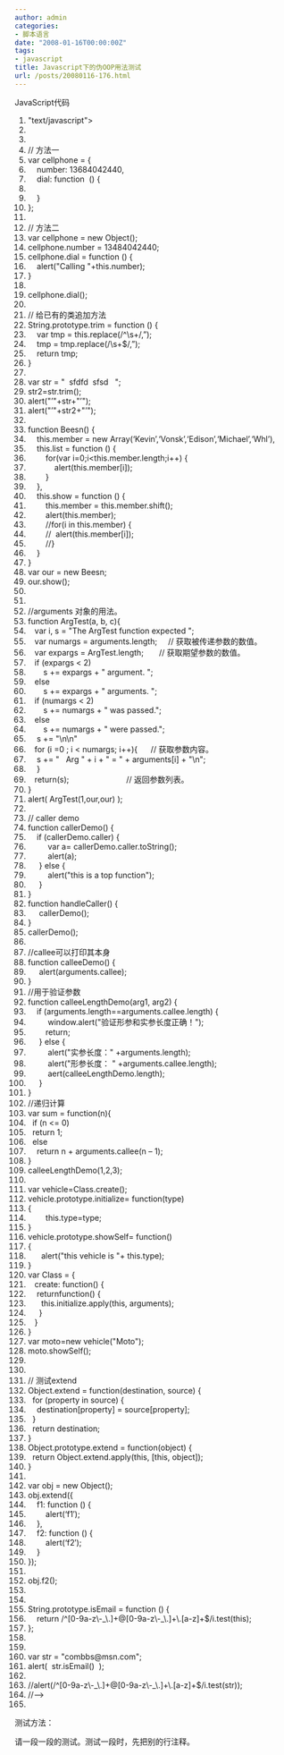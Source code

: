 ```yaml
---
author: admin
categories:
- 脚本语言
date: "2008-01-16T00:00:00Z"
tags:
- javascript
title: Javascript下的伪OOP用法测试
url: /posts/20080116-176.html
---
```

<div class="codeText">
  <div class="codeHead">
    JavaScript代码
  </div>
  
  <ol class="dp-c" start="1">
    <li class="alt">
      <span><span><script&nbsp;type=</span><span class="string">"text/javascript"</span><span>>&nbsp;&nbsp;</span></span>
    </li>
    <li class="">
      <span><!&#8211;&nbsp;&nbsp;</span>
    </li>
    <li class="alt">
      <span>&nbsp;&nbsp;</span>
    </li>
    <li class="">
      <span><span class="comment">//&nbsp;方法一</span><span>&nbsp;&nbsp;</span></span>
    </li>
    <li class="alt">
      <span><span class="keyword">var</span><span>&nbsp;cellphone&nbsp;=&nbsp;{&nbsp;&nbsp;</span></span>
    </li>
    <li class="">
      <span>&nbsp;&nbsp;&nbsp;&nbsp;number:&nbsp;13684042440,&nbsp;&nbsp;</span>
    </li>
    <li class="alt">
      <span>&nbsp;&nbsp;&nbsp;&nbsp;dial:&nbsp;<span class="keyword">function</span><span>&nbsp;&nbsp;()&nbsp;{&nbsp;&nbsp;</span></span>
    </li>
    <li class="">
      <span>&nbsp;&nbsp;&nbsp;&nbsp;&nbsp;&nbsp;&nbsp;&nbsp;&nbsp;&nbsp;</span>
    </li>
    <li class="alt">
      <span>&nbsp;&nbsp;&nbsp;&nbsp;}&nbsp;&nbsp;</span>
    </li>
    <li class="">
      <span>};&nbsp;&nbsp;</span>
    </li>
    <li class="alt">
      <span>&nbsp;&nbsp;</span>
    </li>
    <li class="">
      <span><span class="comment">//&nbsp;方法二</span><span>&nbsp;&nbsp;</span></span>
    </li>
    <li class="alt">
      <span><span class="keyword">var</span><span>&nbsp;cellphone&nbsp;=&nbsp;</span><span class="keyword">new</span><span>&nbsp;Object();&nbsp;&nbsp;</span></span>
    </li>
    <li class="">
      <span>cellphone.number&nbsp;=&nbsp;13484042440;&nbsp;&nbsp;</span>
    </li>
    <li class="alt">
      <span>cellphone.dial&nbsp;=&nbsp;<span class="keyword">function</span><span>&nbsp;()&nbsp;{&nbsp;&nbsp;</span></span>
    </li>
    <li class="">
      <span>&nbsp;&nbsp;&nbsp;&nbsp;alert(<span class="string">"Calling&nbsp;"</span><span>+</span><span class="keyword">this</span><span>.number);&nbsp;&nbsp;</span></span>
    </li>
    <li class="alt">
      <span>}&nbsp;&nbsp;</span>
    </li>
    <li class="">
      <span>&nbsp;&nbsp;</span>
    </li>
    <li class="alt">
      <span>cellphone.dial();&nbsp;&nbsp;</span>
    </li>
    <li class="">
      <span>&nbsp;&nbsp;</span>
    </li>
    <li class="alt">
      <span><span class="comment">//&nbsp;给已有的类追加方法</span><span>&nbsp;&nbsp;</span></span>
    </li>
    <li class="">
      <span>String.prototype.trim&nbsp;=&nbsp;<span class="keyword">function</span><span>&nbsp;()&nbsp;{&nbsp;&nbsp;</span></span>
    </li>
    <li class="alt">
      <span>&nbsp;&nbsp;&nbsp;&nbsp;<span class="keyword">var</span><span>&nbsp;tmp&nbsp;=&nbsp;</span><span class="keyword">this</span><span>.replace(/^\s+/,</span><span class="string">&#8221;</span><span>);&nbsp;&nbsp;</span></span>
    </li>
    <li class="">
      <span>&nbsp;&nbsp;&nbsp;&nbsp;tmp&nbsp;=&nbsp;tmp.replace(/\s+$/,<span class="string">&#8221;</span><span>);&nbsp;&nbsp;</span></span>
    </li>
    <li class="alt">
      <span>&nbsp;&nbsp;&nbsp;&nbsp;<span class="keyword">return</span><span>&nbsp;tmp;&nbsp;&nbsp;</span></span>
    </li>
    <li class="">
      <span>}&nbsp;&nbsp;</span>
    </li>
    <li class="alt">
      <span>&nbsp;&nbsp;</span>
    </li>
    <li class="">
      <span><span class="keyword">var</span><span>&nbsp;str&nbsp;=&nbsp;</span><span class="string">"&nbsp;&nbsp;sfdfd&nbsp;&nbsp;sfsd&nbsp;&nbsp;&nbsp;"</span><span>;&nbsp;&nbsp;</span></span>
    </li>
    <li class="alt">
      <span>str2=str.trim();&nbsp;&nbsp;</span>
    </li>
    <li class="">
      <span>alert(<span class="string">"&#8217;"</span><span>+str+</span><span class="string">"&#8217;"</span><span>);&nbsp;&nbsp;</span></span>
    </li>
    <li class="alt">
      <span>alert(<span class="string">"&#8217;"</span><span>+str2+</span><span class="string">"&#8217;"</span><span>);&nbsp;&nbsp;</span></span>
    </li>
    <li class="">
      <span>&nbsp;&nbsp;</span>
    </li>
    <li class="alt">
      <span><span class="keyword">function</span><span>&nbsp;Beesn()&nbsp;{&nbsp;&nbsp;</span></span>
    </li>
    <li class="">
      <span>&nbsp;&nbsp;&nbsp;&nbsp;<span class="keyword">this</span><span>.member&nbsp;=&nbsp;</span><span class="keyword">new</span><span>&nbsp;Array(</span><span class="string">&#8216;Kevin&#8217;</span><span>,</span><span class="string">&#8216;Vonsk&#8217;</span><span>,</span><span class="string">&#8216;Edison&#8217;</span><span>,</span><span class="string">&#8216;Michael&#8217;</span><span>,</span><span class="string">&#8216;Whl&#8217;</span><span>),&nbsp;&nbsp;</span></span>
    </li>
    <li class="alt">
      <span>&nbsp;&nbsp;&nbsp;&nbsp;<span class="keyword">this</span><span>.list&nbsp;=&nbsp;</span><span class="keyword">function</span><span>&nbsp;()&nbsp;{&nbsp;&nbsp;</span></span>
    </li>
    <li class="">
      <span>&nbsp;&nbsp;&nbsp;&nbsp;&nbsp;&nbsp;&nbsp;&nbsp;<span class="keyword">for</span><span>(</span><span class="keyword">var</span><span>&nbsp;i=0;i<</span><span class="keyword">this</span><span>.member.length;i++)&nbsp;{&nbsp;&nbsp;</span></span>
    </li>
    <li class="alt">
      <span>&nbsp;&nbsp;&nbsp;&nbsp;&nbsp;&nbsp;&nbsp;&nbsp;&nbsp;&nbsp;&nbsp;&nbsp;alert(<span class="keyword">this</span><span>.member[i]);&nbsp;&nbsp;</span></span>
    </li>
    <li class="">
      <span>&nbsp;&nbsp;&nbsp;&nbsp;&nbsp;&nbsp;&nbsp;&nbsp;}&nbsp;&nbsp;</span>
    </li>
    <li class="alt">
      <span>&nbsp;&nbsp;&nbsp;&nbsp;},&nbsp;&nbsp;</span>
    </li>
    <li class="">
      <span>&nbsp;&nbsp;&nbsp;&nbsp;<span class="keyword">this</span><span>.show&nbsp;=&nbsp;</span><span class="keyword">function</span><span>&nbsp;()&nbsp;{&nbsp;&nbsp;</span></span>
    </li>
    <li class="alt">
      <span>&nbsp;&nbsp;&nbsp;&nbsp;&nbsp;&nbsp;&nbsp;&nbsp;<span class="keyword">this</span><span>.member&nbsp;=&nbsp;</span><span class="keyword">this</span><span>.member.shift();&nbsp;&nbsp;</span></span>
    </li>
    <li class="">
      <span>&nbsp;&nbsp;&nbsp;&nbsp;&nbsp;&nbsp;&nbsp;&nbsp;alert(<span class="keyword">this</span><span>.member);&nbsp;&nbsp;</span></span>
    </li>
    <li class="alt">
      <span>&nbsp;&nbsp;&nbsp;&nbsp;&nbsp;&nbsp;&nbsp;&nbsp;<span class="comment">//for(i&nbsp;in&nbsp;this.member)&nbsp;{</span><span>&nbsp;&nbsp;</span></span>
    </li>
    <li class="">
      <span>&nbsp;&nbsp;&nbsp;&nbsp;&nbsp;&nbsp;&nbsp;&nbsp;<span class="comment">//&nbsp;&nbsp;alert(this.member[i]);</span><span>&nbsp;&nbsp;</span></span>
    </li>
    <li class="alt">
      <span>&nbsp;&nbsp;&nbsp;&nbsp;&nbsp;&nbsp;&nbsp;&nbsp;<span class="comment">//}</span><span>&nbsp;&nbsp;</span></span>
    </li>
    <li class="">
      <span>&nbsp;&nbsp;&nbsp;&nbsp;}&nbsp;&nbsp;</span>
    </li>
    <li class="alt">
      <span>}&nbsp;&nbsp;</span>
    </li>
    <li class="">
      <span><span class="keyword">var</span><span>&nbsp;our&nbsp;=&nbsp;</span><span class="keyword">new</span><span>&nbsp;Beesn;&nbsp;&nbsp;</span></span>
    </li>
    <li class="alt">
      <span>our.show();&nbsp;&nbsp;</span>
    </li>
    <li class="">
      <span>&nbsp;&nbsp;</span>
    </li>
    <li class="alt">
      <span>&nbsp;&nbsp;</span>
    </li>
    <li class="">
      <span><span class="comment">//arguments&nbsp;对象的用法。</span><span>&nbsp;&nbsp;</span></span>
    </li>
    <li class="alt">
      <span><span class="keyword">function</span><span>&nbsp;ArgTest(a,&nbsp;b,&nbsp;c){&nbsp;&nbsp;</span></span>
    </li>
    <li class="">
      <span>&nbsp;&nbsp;&nbsp;<span class="keyword">var</span><span>&nbsp;i,&nbsp;s&nbsp;=&nbsp;</span><span class="string">"The&nbsp;ArgTest&nbsp;function&nbsp;expected&nbsp;"</span><span>;&nbsp;&nbsp;</span></span>
    </li>
    <li class="alt">
      <span>&nbsp;&nbsp;&nbsp;<span class="keyword">var</span><span>&nbsp;numargs&nbsp;=&nbsp;arguments.length;&nbsp;&nbsp;&nbsp;&nbsp;&nbsp;</span><span class="comment">//&nbsp;获取被传递参数的数值。</span><span>&nbsp;&nbsp;</span></span>
    </li>
    <li class="">
      <span>&nbsp;&nbsp;&nbsp;<span class="keyword">var</span><span>&nbsp;expargs&nbsp;=&nbsp;ArgTest.length;&nbsp;&nbsp;&nbsp;&nbsp;&nbsp;&nbsp;&nbsp;</span><span class="comment">//&nbsp;获取期望参数的数值。</span><span>&nbsp;&nbsp;</span></span>
    </li>
    <li class="alt">
      <span>&nbsp;&nbsp;&nbsp;<span class="keyword">if</span><span>&nbsp;(expargs&nbsp;<&nbsp;2)&nbsp;&nbsp;</span></span>
    </li>
    <li class="">
      <span>&nbsp;&nbsp;&nbsp;&nbsp;&nbsp;&nbsp;&nbsp;s&nbsp;+=&nbsp;expargs&nbsp;+&nbsp;<span class="string">"&nbsp;argument.&nbsp;"</span><span>;&nbsp;&nbsp;</span></span>
    </li>
    <li class="alt">
      <span>&nbsp;&nbsp;&nbsp;<span class="keyword">else</span><span>&nbsp;&nbsp;</span></span>
    </li>
    <li class="">
      <span>&nbsp;&nbsp;&nbsp;&nbsp;&nbsp;&nbsp;&nbsp;s&nbsp;+=&nbsp;expargs&nbsp;+&nbsp;<span class="string">"&nbsp;arguments.&nbsp;"</span><span>;&nbsp;&nbsp;</span></span>
    </li>
    <li class="alt">
      <span>&nbsp;&nbsp;&nbsp;<span class="keyword">if</span><span>&nbsp;(numargs&nbsp;<&nbsp;2)&nbsp;&nbsp;</span></span>
    </li>
    <li class="">
      <span>&nbsp;&nbsp;&nbsp;&nbsp;&nbsp;&nbsp;&nbsp;s&nbsp;+=&nbsp;numargs&nbsp;+&nbsp;<span class="string">"&nbsp;was&nbsp;passed."</span><span>;&nbsp;&nbsp;</span></span>
    </li>
    <li class="alt">
      <span>&nbsp;&nbsp;&nbsp;<span class="keyword">else</span><span>&nbsp;&nbsp;</span></span>
    </li>
    <li class="">
      <span>&nbsp;&nbsp;&nbsp;&nbsp;&nbsp;&nbsp;&nbsp;s&nbsp;+=&nbsp;numargs&nbsp;+&nbsp;<span class="string">"&nbsp;were&nbsp;passed."</span><span>;&nbsp;&nbsp;</span></span>
    </li>
    <li class="alt">
      <span>&nbsp;&nbsp;&nbsp;&nbsp;s&nbsp;+=&nbsp;<span class="string">"\n\n"</span><span>&nbsp;&nbsp;</span></span>
    </li>
    <li class="">
      <span>&nbsp;&nbsp;&nbsp;<span class="keyword">for</span><span>&nbsp;(i&nbsp;=0&nbsp;;&nbsp;i&nbsp;<&nbsp;numargs;&nbsp;i++){&nbsp;&nbsp;&nbsp;&nbsp;&nbsp;&nbsp;</span><span class="comment">//&nbsp;获取参数内容。</span><span>&nbsp;&nbsp;</span></span>
    </li>
    <li class="alt">
      <span>&nbsp;&nbsp;&nbsp;&nbsp;s&nbsp;+=&nbsp;<span class="string">"&nbsp;&nbsp;&nbsp;Arg&nbsp;"</span><span>&nbsp;+&nbsp;i&nbsp;+&nbsp;</span><span class="string">"&nbsp;=&nbsp;"</span><span>&nbsp;+&nbsp;arguments[i]&nbsp;+&nbsp;</span><span class="string">"\n"</span><span>;&nbsp;&nbsp;</span></span>
    </li>
    <li class="">
      <span>&nbsp;&nbsp;&nbsp;&nbsp;}&nbsp;&nbsp;</span>
    </li>
    <li class="alt">
      <span>&nbsp;&nbsp;&nbsp;<span class="keyword">return</span><span>(s);&nbsp;&nbsp;&nbsp;&nbsp;&nbsp;&nbsp;&nbsp;&nbsp;&nbsp;&nbsp;&nbsp;&nbsp;&nbsp;&nbsp;&nbsp;&nbsp;&nbsp;&nbsp;&nbsp;&nbsp;&nbsp;&nbsp;&nbsp;&nbsp;&nbsp;&nbsp;</span><span class="comment">//&nbsp;返回参数列表。</span><span>&nbsp;&nbsp;</span></span>
    </li>
    <li class="">
      <span>}&nbsp;&nbsp;</span>
    </li>
    <li class="alt">
      <span>alert(&nbsp;ArgTest(1,our,our)&nbsp;);&nbsp;&nbsp;</span>
    </li>
    <li class="">
      <span>&nbsp;&nbsp;</span>
    </li>
    <li class="alt">
      <span><span class="comment">//&nbsp;caller&nbsp;demo</span><span>&nbsp;&nbsp;</span></span>
    </li>
    <li class="">
      <span><span class="keyword">function</span><span>&nbsp;callerDemo()&nbsp;{&nbsp;&nbsp;</span></span>
    </li>
    <li class="alt">
      <span>&nbsp;&nbsp;&nbsp;&nbsp;<span class="keyword">if</span><span>&nbsp;(callerDemo.caller)&nbsp;{&nbsp;&nbsp;</span></span>
    </li>
    <li class="">
      <span>&nbsp;&nbsp;&nbsp;&nbsp;&nbsp;&nbsp;&nbsp;&nbsp;&nbsp;<span class="keyword">var</span><span>&nbsp;a=&nbsp;callerDemo.caller.toString();&nbsp;&nbsp;</span></span>
    </li>
    <li class="alt">
      <span>&nbsp;&nbsp;&nbsp;&nbsp;&nbsp;&nbsp;&nbsp;&nbsp;&nbsp;alert(a);&nbsp;&nbsp;</span>
    </li>
    <li class="">
      <span>&nbsp;&nbsp;&nbsp;&nbsp;&nbsp;}&nbsp;<span class="keyword">else</span><span>&nbsp;{&nbsp;&nbsp;</span></span>
    </li>
    <li class="alt">
      <span>&nbsp;&nbsp;&nbsp;&nbsp;&nbsp;&nbsp;&nbsp;&nbsp;&nbsp;alert(<span class="string">"this&nbsp;is&nbsp;a&nbsp;top&nbsp;function"</span><span>);&nbsp;&nbsp;</span></span>
    </li>
    <li class="">
      <span>&nbsp;&nbsp;&nbsp;&nbsp;&nbsp;}&nbsp;&nbsp;</span>
    </li>
    <li class="alt">
      <span>}&nbsp;&nbsp;</span>
    </li>
    <li class="">
      <span><span class="keyword">function</span><span>&nbsp;handleCaller()&nbsp;{&nbsp;&nbsp;</span></span>
    </li>
    <li class="alt">
      <span>&nbsp;&nbsp;&nbsp;&nbsp;&nbsp;callerDemo();&nbsp;&nbsp;</span>
    </li>
    <li class="">
      <span>}&nbsp;&nbsp;</span>
    </li>
    <li class="alt">
      <span>callerDemo();&nbsp;&nbsp;</span>
    </li>
    <li class="">
      <span>&nbsp;&nbsp;</span>
    </li>
    <li class="alt">
      <span><span class="comment">//callee可以打印其本身</span><span>&nbsp;&nbsp;</span></span>
    </li>
    <li class="">
      <span><span class="keyword">function</span><span>&nbsp;calleeDemo()&nbsp;{&nbsp;&nbsp;</span></span>
    </li>
    <li class="alt">
      <span>&nbsp;&nbsp;&nbsp;&nbsp;&nbsp;alert(arguments.callee);&nbsp;&nbsp;</span>
    </li>
    <li class="">
      <span>}&nbsp;&nbsp;</span>
    </li>
    <li class="alt">
      <span><span class="comment">//用于验证参数</span><span>&nbsp;&nbsp;</span></span>
    </li>
    <li class="">
      <span><span class="keyword">function</span><span>&nbsp;calleeLengthDemo(arg1,&nbsp;arg2)&nbsp;{&nbsp;&nbsp;</span></span>
    </li>
    <li class="alt">
      <span>&nbsp;&nbsp;&nbsp;&nbsp;<span class="keyword">if</span><span>&nbsp;(arguments.length==arguments.callee.length)&nbsp;{&nbsp;&nbsp;</span></span>
    </li>
    <li class="">
      <span>&nbsp;&nbsp;&nbsp;&nbsp;&nbsp;&nbsp;&nbsp;&nbsp;&nbsp;window.alert(<span class="string">"验证形参和实参长度正确！"</span><span>);&nbsp;&nbsp;</span></span>
    </li>
    <li class="alt">
      <span>&nbsp;&nbsp;&nbsp;&nbsp;&nbsp;&nbsp;&nbsp;&nbsp;<span class="keyword">return</span><span>;&nbsp;&nbsp;</span></span>
    </li>
    <li class="">
      <span>&nbsp;&nbsp;&nbsp;&nbsp;&nbsp;}&nbsp;<span class="keyword">else</span><span>&nbsp;{&nbsp;&nbsp;</span></span>
    </li>
    <li class="alt">
      <span>&nbsp;&nbsp;&nbsp;&nbsp;&nbsp;&nbsp;&nbsp;&nbsp;&nbsp;alert(<span class="string">"实参长度："</span><span>&nbsp;+arguments.length);&nbsp;&nbsp;</span></span>
    </li>
    <li class="">
      <span>&nbsp;&nbsp;&nbsp;&nbsp;&nbsp;&nbsp;&nbsp;&nbsp;&nbsp;alert(<span class="string">"形参长度：&nbsp;"</span><span>&nbsp;+arguments.callee.length);&nbsp;&nbsp;</span></span>
    </li>
    <li class="alt">
      <span>&nbsp;&nbsp;&nbsp;&nbsp;&nbsp;&nbsp;&nbsp;&nbsp;&nbsp;aert(calleeLengthDemo.length);&nbsp;&nbsp;</span>
    </li>
    <li class="">
      <span>&nbsp;&nbsp;&nbsp;&nbsp;&nbsp;}&nbsp;&nbsp;</span>
    </li>
    <li class="alt">
      <span>}&nbsp;&nbsp;</span>
    </li>
    <li class="">
      <span><span class="comment">//递归计算</span><span>&nbsp;&nbsp;</span></span>
    </li>
    <li class="alt">
      <span><span class="keyword">var</span><span>&nbsp;sum&nbsp;=&nbsp;</span><span class="keyword">function</span><span>(n){&nbsp;&nbsp;</span></span>
    </li>
    <li class="">
      <span>&nbsp;&nbsp;<span class="keyword">if</span><span>&nbsp;(n&nbsp;<=&nbsp;0)&nbsp;&nbsp;&nbsp;&nbsp;&nbsp;&nbsp;&nbsp;&nbsp;&nbsp;&nbsp;&nbsp;&nbsp;&nbsp;&nbsp;&nbsp;&nbsp;&nbsp;&nbsp;&nbsp;&nbsp;&nbsp;&nbsp;&nbsp;&nbsp;&nbsp;&nbsp;</span></span>
    </li>
    <li class="alt">
      <span>&nbsp;&nbsp;<span class="keyword">return</span><span>&nbsp;1;&nbsp;&nbsp;</span></span>
    </li>
    <li class="">
      <span>&nbsp;&nbsp;<span class="keyword">else</span><span>&nbsp;&nbsp;</span></span>
    </li>
    <li class="alt">
      <span>&nbsp;&nbsp;&nbsp;&nbsp;<span class="keyword">return</span><span>&nbsp;n&nbsp;+&nbsp;arguments.callee(n&nbsp;&#8211;&nbsp;1);&nbsp;&nbsp;</span></span>
    </li>
    <li class="">
      <span>}&nbsp;&nbsp;</span>
    </li>
    <li class="alt">
      <span>calleeLengthDemo(1,2,3);&nbsp;&nbsp;</span>
    </li>
    <li class="">
      <span>&nbsp;&nbsp;</span>
    </li>
    <li class="alt">
      <span><span class="keyword">var</span><span>&nbsp;vehicle=Class.create();&nbsp;&nbsp;</span></span>
    </li>
    <li class="">
      <span>vehicle.prototype.initialize=&nbsp;<span class="keyword">function</span><span>(type)&nbsp;&nbsp;</span></span>
    </li>
    <li class="alt">
      <span>{&nbsp;&nbsp;</span>
    </li>
    <li class="">
      <span>&nbsp;&nbsp;&nbsp;&nbsp;&nbsp;&nbsp;&nbsp;&nbsp;<span class="keyword">this</span><span>.type=type;&nbsp;&nbsp;</span></span>
    </li>
    <li class="alt">
      <span>}&nbsp;&nbsp;</span>
    </li>
    <li class="">
      <span>vehicle.prototype.showSelf=&nbsp;<span class="keyword">function</span><span>()&nbsp;&nbsp;</span></span>
    </li>
    <li class="alt">
      <span>{&nbsp;&nbsp;</span>
    </li>
    <li class="">
      <span>&nbsp;&nbsp;&nbsp;&nbsp;&nbsp;&nbsp;alert(<span class="string">"this&nbsp;vehicle&nbsp;is&nbsp;"</span><span>+&nbsp;</span><span class="keyword">this</span><span>.type);&nbsp;&nbsp;</span></span>
    </li>
    <li class="alt">
      <span>}&nbsp;&nbsp;</span>
    </li>
    <li class="">
      <span><span class="keyword">var</span><span>&nbsp;Class&nbsp;=&nbsp;{&nbsp;&nbsp;</span></span>
    </li>
    <li class="alt">
      <span>&nbsp;&nbsp;&nbsp;create:&nbsp;<span class="keyword">function</span><span>()&nbsp;{&nbsp;&nbsp;</span></span>
    </li>
    <li class="">
      <span>&nbsp;&nbsp;&nbsp;&nbsp;returnfunction()&nbsp;{&nbsp;&nbsp;</span>
    </li>
    <li class="alt">
      <span>&nbsp;&nbsp;&nbsp;&nbsp;&nbsp;&nbsp;<span class="keyword">this</span><span>.initialize.apply(</span><span class="keyword">this</span><span>,&nbsp;arguments);&nbsp;&nbsp;</span></span>
    </li>
    <li class="">
      <span>&nbsp;&nbsp;&nbsp;&nbsp;&nbsp;}&nbsp;&nbsp;</span>
    </li>
    <li class="alt">
      <span>&nbsp;&nbsp;&nbsp;}&nbsp;&nbsp;</span>
    </li>
    <li class="">
      <span>}&nbsp;&nbsp;</span>
    </li>
    <li class="alt">
      <span><span class="keyword">var</span><span>&nbsp;moto=</span><span class="keyword">new</span><span>&nbsp;vehicle(</span><span class="string">"Moto"</span><span>);&nbsp;&nbsp;</span></span>
    </li>
    <li class="">
      <span>moto.showSelf();&nbsp;&nbsp;</span>
    </li>
    <li class="alt">
      <span>&nbsp;&nbsp;</span>
    </li>
    <li class="">
      <span>&nbsp;&nbsp;</span>
    </li>
    <li class="alt">
      <span><span class="comment">//&nbsp;测试extend</span><span>&nbsp;&nbsp;</span></span>
    </li>
    <li class="">
      <span>Object.extend&nbsp;=&nbsp;<span class="keyword">function</span><span>(destination,&nbsp;source)&nbsp;{&nbsp;&nbsp;</span></span>
    </li>
    <li class="alt">
      <span>&nbsp;&nbsp;<span class="keyword">for</span><span>&nbsp;(property&nbsp;</span><span class="keyword">in</span><span>&nbsp;source)&nbsp;{&nbsp;&nbsp;</span></span>
    </li>
    <li class="">
      <span>&nbsp;&nbsp;&nbsp;&nbsp;destination[property]&nbsp;=&nbsp;source[property];&nbsp;&nbsp;</span>
    </li>
    <li class="alt">
      <span>&nbsp;&nbsp;}&nbsp;&nbsp;</span>
    </li>
    <li class="">
      <span>&nbsp;&nbsp;<span class="keyword">return</span><span>&nbsp;destination;&nbsp;&nbsp;</span></span>
    </li>
    <li class="alt">
      <span>}&nbsp;&nbsp;</span>
    </li>
    <li class="">
      <span>Object.prototype.extend&nbsp;=&nbsp;<span class="keyword">function</span><span>(object)&nbsp;{&nbsp;&nbsp;</span></span>
    </li>
    <li class="alt">
      <span>&nbsp;&nbsp;<span class="keyword">return</span><span>&nbsp;Object.extend.apply(</span><span class="keyword">this</span><span>,&nbsp;[</span><span class="keyword">this</span><span>,&nbsp;object]);&nbsp;&nbsp;</span></span>
    </li>
    <li class="">
      <span>}&nbsp;&nbsp;</span>
    </li>
    <li class="alt">
      <span>&nbsp;&nbsp;</span>
    </li>
    <li class="">
      <span><span class="keyword">var</span><span>&nbsp;obj&nbsp;=&nbsp;</span><span class="keyword">new</span><span>&nbsp;Object();&nbsp;&nbsp;</span></span>
    </li>
    <li class="alt">
      <span>obj.extend({&nbsp;&nbsp;</span>
    </li>
    <li class="">
      <span>&nbsp;&nbsp;&nbsp;&nbsp;f1:&nbsp;<span class="keyword">function</span><span>&nbsp;()&nbsp;{&nbsp;&nbsp;</span></span>
    </li>
    <li class="alt">
      <span>&nbsp;&nbsp;&nbsp;&nbsp;&nbsp;&nbsp;&nbsp;&nbsp;alert(<span class="string">&#8216;f1&#8242;</span><span>);&nbsp;&nbsp;</span></span>
    </li>
    <li class="">
      <span>&nbsp;&nbsp;&nbsp;&nbsp;},&nbsp;&nbsp;</span>
    </li>
    <li class="alt">
      <span>&nbsp;&nbsp;&nbsp;&nbsp;f2:&nbsp;<span class="keyword">function</span><span>&nbsp;()&nbsp;{&nbsp;&nbsp;</span></span>
    </li>
    <li class="">
      <span>&nbsp;&nbsp;&nbsp;&nbsp;&nbsp;&nbsp;&nbsp;&nbsp;alert(<span class="string">&#8216;f2&#8242;</span><span>);&nbsp;&nbsp;</span></span>
    </li>
    <li class="alt">
      <span>&nbsp;&nbsp;&nbsp;&nbsp;}&nbsp;&nbsp;</span>
    </li>
    <li class="">
      <span>});&nbsp;&nbsp;</span>
    </li>
    <li class="alt">
      <span>&nbsp;&nbsp;</span>
    </li>
    <li class="">
      <span>obj.f2();&nbsp;&nbsp;</span>
    </li>
    <li class="alt">
      <span>&nbsp;&nbsp;</span>
    </li>
    <li class="">
      <span>&nbsp;&nbsp;</span>
    </li>
    <li class="alt">
      <span>String.prototype.isEmail&nbsp;=&nbsp;<span class="keyword">function</span><span>&nbsp;()&nbsp;{&nbsp;&nbsp;</span></span>
    </li>
    <li class="">
      <span>&nbsp;&nbsp;&nbsp;&nbsp;<span class="keyword">return</span><span>&nbsp;/^[0-9a-z\-_\.]+@[0-9a-z\-_\.]+\.[a-z]+$/i.test(</span><span class="keyword">this</span><span>);&nbsp;&nbsp;</span></span>
    </li>
    <li class="alt">
      <span>};&nbsp;&nbsp;</span>
    </li>
    <li class="">
      <span>&nbsp;&nbsp;</span>
    </li>
    <li class="alt">
      <span>&nbsp;&nbsp;</span>
    </li>
    <li class="">
      <span><span class="keyword">var</span><span>&nbsp;str&nbsp;=&nbsp;</span><span class="string">"combbs@msn.com"</span><span>;&nbsp;&nbsp;</span></span>
    </li>
    <li class="alt">
      <span>alert(&nbsp;&nbsp;str.isEmail()&nbsp;&nbsp;);&nbsp;&nbsp;</span>
    </li>
    <li class="">
      <span>&nbsp;&nbsp;</span>
    </li>
    <li class="alt">
      <span><span class="comment">//alert(/^[0-9a-z\-_\.]+@[0-9a-z\-_\.]+\.[a-z]+$/i.test(str));</span><span>&nbsp;&nbsp;</span></span>
    </li>
    <li class="">
      <span><span class="comment">//&#8211;></span><span>&nbsp;&nbsp;</span></span>
    </li>
    <li class="alt">
      <span></script>&nbsp;&nbsp;</span>
    </li>
  </ol>
</div>

测试方法：

请一段一段的测试。测试一段时，先把别的行注释。